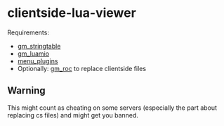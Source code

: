 clientside-lua-viewer
=====================

Requirements: 
* [gm_stringtable](https://github.com/gmodcoders/gm_stringtable)
* [gm_luamio](http://a.pomf.se/befabr.zip)
* [menu_plugins](https://github.com/gmodcoders/gmod-menu-plugins)
* Optionally: [gm_roc](https://github.com/gmodcoders/gm_roc) to replace clientside files

## Warning
This might count as cheating on some servers (especially the part about replacing cs files) and might get you banned.
